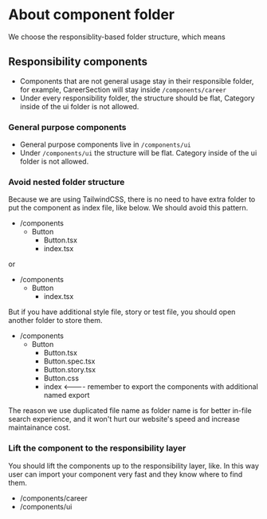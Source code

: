# About component folder

We choose the responsiblity-based folder structure, which means

## Responsibility components

- Components that are not general usage stay in their responsible folder, for example, CareerSection will stay inside `/components/career`
- Under every responsibility folder, the structure should be flat, Category inside of the ui folder is not allowed.

### General purpose components

- General purpose components live in `/components/ui`
- Under `/components/ui` the structure will be flat. Category inside of the ui folder is not allowed.

### Avoid nested folder structure
Because we are using TailwindCSS, there is no need to have extra folder to put the component as index file, like below. We should avoid this pattern.

- /components
  - Button
    - Button.tsx
    - index.tsx

or 

- /components
  - Button
    - index.tsx

But if you have additional style file, story or test file, you should open another folder to store them. 

- /components
  - Button
    - Button.tsx
    - Button.spec.tsx
    - Button.story.tsx
    - Button.css
    - index <---- remember to export the components with additional named export

The reason we use duplicated file name as folder name is for better in-file search experience, and it won't hurt our website's speed and increase maintainance cost.

### Lift the component to the responsibility layer

You should lift the components up to the responsibility layer, like. In this way user can import your component very fast and they know where to find them. 

- /components/career
- /components/ui